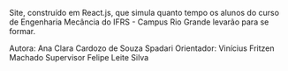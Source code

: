 Site, construído em React.js, que simula quanto tempo os alunos do curso de Engenharia Mecância do IFRS - Campus Rio Grande levarão para se formar.

Autora: Ana Clara Cardozo de Souza Spadari
Orientador: Vinícius Fritzen Machado
Supervisor Felipe Leite Silva
